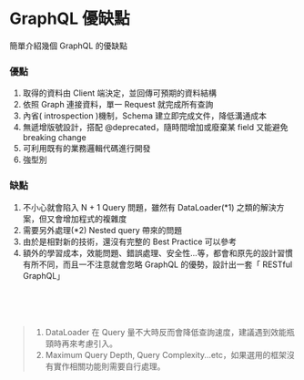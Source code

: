 # GraphQL 優缺點

簡單介紹幾個 GraphQL 的優缺點

### 優點
1. 取得的資料由 Client 端決定，並回傳可預期的資料結構
2. 依照 Graph 連接資料，單一 Request 就完成所有查詢
3. 內省( introspection )機制，Schema 建立即完成文件，降低溝通成本
4. 無遞增版號設計，搭配 @deprecated，隨時間增加或廢棄某 field 又能避免 breaking change
5. 可利用既有的業務邏輯代碼進行開發
6. 強型別

### 缺點
1. 不小心就會陷入 N + 1 Query 問題，雖然有 DataLoader(*1) 之類的解決方案，但又會增加程式的複雜度
2. 需要另外處理(*2) Nested query 帶來的問題
3. 由於是相對新的技術，還沒有完整的 Best Practice 可以參考
4. 額外的學習成本，效能問題、錯誤處理、安全性...等，都會和原先的設計習慣有所不同，而且一不注意就會忽略 GraphQL 的優勢，設計出一套「 RESTful GraphQL」

<br>
<br>
<br>

> 1. DataLoader 在 Query 量不大時反而會降低查詢速度，建議遇到效能瓶頸時再來考慮引入。  
> 2. Maximum Query Depth, Query Complexity...etc，如果選用的框架沒有實作相關功能則需要自行處理。
